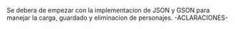 Se debera de empezar con la implementacion de JSON y GSON para manejar la carga, guardado y eliminacion de personajes.
-ACLARACIONES-

